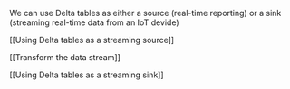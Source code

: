 We can use Delta tables as either a source (real-time reporting) or a sink (streaming real-time data from an IoT devide)

[[Using Delta tables as a streaming source]]

[[Transform the data stream]]

[[Using Delta tables as a streaming sink]]
